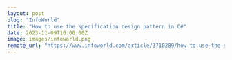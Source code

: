 ```yaml
---
layout: post
blog: "InfoWorld"
title: "How to use the specification design pattern in C#"
date: 2023-11-09T10:00:00Z
image: images/infoworld.png
remote_url: "https://www.infoworld.com/article/3710289/how-to-use-the-specification-design-pattern-in-c-sharp.html#tk.rss_applicationdevelopment"
---
```


